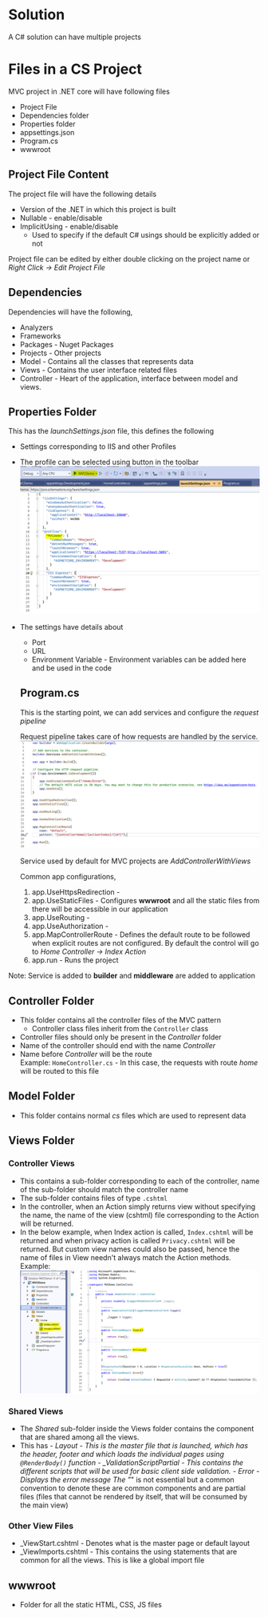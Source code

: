 # Solution

A C# solution can have multiple projects

# Files in a CS Project

MVC project in .NET core will have following files

- Project File
- Dependencies folder
- Properties folder
- appsettings.json
- Program.cs
- wwwroot

## Project File Content

The project file will have the following details

- Version of the .NET in which this project is built
- Nullable - enable/disable
- ImplicitUsing - enable/disable
  - Used to specify if the default C# usings should be explicitly added or not

Project file can be edited by either double clicking on the project name or _Right Click -> Edit Project File_

## Dependencies

Dependencies will have the following,

- Analyzers
- Frameworks
- Packages - Nuget Packages
- Projects - Other projects
- Model - Contains all the classes that represents data
- Views - Contains the user interface related files
- Controller - Heart of the application, interface between model and views.

## Properties Folder

This has the _launchSettings.json_ file, this defines the following

- Settings corresponding to IIS and other Profiles
- The profile can be selected using button in the toolbar
  ![launchSettings.json](./Images/launchSettings.png)
- The settings have details about

  - Port
  - URL
  - Environment Variable - Environment variables can be added here and be used in the code

  ## Program.cs

  This is the starting point, we can add services and configure the _request pipeline_

  Request pipeline takes care of how requests are handled by the service.
  ![Program.cs](./Images/Programcs.PNG)

  Service used by default for MVC projects are _AddControllerWithViews_

  Common app configurations,

  1. app.UseHttpsRedirection -
  2. app.UseStaticFiles - Configures **wwwroot** and all the static files from there will be accessible in our application
  3. app.UseRouting -
  4. app.UseAuthorization -
  5. app.MapControllerRoute - Defines the default route to be followed when explicit routes are not configured. By default the control will go to _Home Controller -> Index Action_
  6. app.run - Runs the project

Note: Service is added to **builder** and **middleware** are added to application

## Controller Folder

- This folder contains all the controller files of the MVC pattern
  - Controller class files inherit from the `Controller` class
- Controller files should only be present in the _Controller_ folder
- Name of the controller should end with the name _Controller_
- Name before _Controller_ will be the route
  </br>Example: `HomeController.cs` - In this case, the requests with route _home_ will be routed to this file

## Model Folder

- This folder contains normal _cs_ files which are used to represent data

## Views Folder

### Controller Views

- This contains a sub-folder corresponding to each of the controller,
  name of the sub-folder should match the controller name
- The sub-folder contains files of type `.cshtml`
- In the controller, when an Action simply returns view without specifying the name, the name of the view (cshtml) file corresponding to the Action will be returned.
- In the below example, when Index action is called, `Index.cshtml` will be returned and when privacy action is called `Privacy.cshtml` will be returned. But custom view names could also be passed, hence the name of files in View needn't always match the Action methods.
  <br/> Example: ![ControllerWithDefaultViews](./Images/Controller.PNG)

### Shared Views

- The _Shared_ sub-folder inside the Views folder contains the component that are shared among all the views.
- This has - _Layout - This is the master file that is launched, which has the header, footer and which loads the individual pages using `@RenderBody()` function - \_ValidationScriptPartial - This contains the different scripts that will be used for basic client side validation. - Error - Displays the error message
  The "_" is not essential but a common convention to denote these are common components and are partial files (files that cannot be rendered by itself, that will be consumed by the main view)

### Other View Files

- \_ViewStart.cshtml - Denotes what is the master page or default layout
- \_ViewImports.cshtml - This contains the using statements that are common for all the views. This is like a global import file

## wwwroot

- Folder for all the static HTML, CSS, JS files
